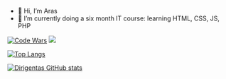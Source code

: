 - 👋 Hi, I’m Aras
- 🌱 I’m currently doing a six month IT course: learning HTML, CSS, JS, PHP

[![Code Wars](https://www.codewars.com/users/Dirigentas/badges/large)](https://www.codewars.com/users/Dirigentas)
![](https://img.shields.io/badge/stars%20⭐-15-yellow)




[![Top Langs](https://github-readme-stats.vercel.app/api/top-langs/?username=Dirigentas&layout=compact)](https://github.com/Dirigentas/github-readme-stats)

[![Dirigentas GitHub stats](https://github-readme-stats.vercel.app/api?username=Dirigentas)](https://github.com/Dirigentas/github-readme-stats)

<!---
Dirigentas/Dirigentas is a ✨ special ✨ repository because its `README.md` (this file) appears on your GitHub profile.
You can click the Preview link to take a look at your changes.

- 👀 I’m interested in ...
- 💞️ I’m looking to collaborate on ...
- 📫 How to reach me ...

[![Top Langs](https://github-readme-stats.vercel.app/api/top-langs/?username=Dirigentas)](https://github.com/Dirigentas/github-readme-stats)
--->
